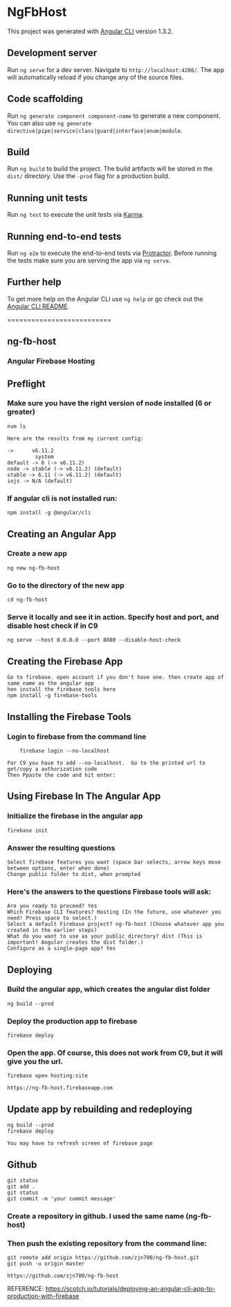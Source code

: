 # NgFbHost

This project was generated with [Angular CLI](https://github.com/angular/angular-cli) version 1.3.2.

## Development server

Run `ng serve` for a dev server. Navigate to `http://localhost:4200/`. The app will automatically reload if you change any of the source files.

## Code scaffolding

Run `ng generate component component-name` to generate a new component. You can also use `ng generate directive|pipe|service|class|guard|interface|enum|module`.

## Build

Run `ng build` to build the project. The build artifacts will be stored in the `dist/` directory. Use the `-prod` flag for a production build.

## Running unit tests

Run `ng test` to execute the unit tests via [Karma](https://karma-runner.github.io).

## Running end-to-end tests

Run `ng e2e` to execute the end-to-end tests via [Protractor](http://www.protractortest.org/).
Before running the tests make sure you are serving the app via `ng serve`.

## Further help

To get more help on the Angular CLI use `ng help` or go check out the [Angular CLI README](https://github.com/angular/angular-cli/blob/master/README.md).


==========================


## ng-fb-host
### Angular Firebase Hosting


## Preflight

### Make sure you have the right version of node installed (6 or greater)
    nvm ls
    
    Here are the results from my current config:
    
    ->      v6.11.2
             system
    default -> 6 (-> v6.11.2)
    node -> stable (-> v6.11.2) (default)
    stable -> 6.11 (-> v6.11.2) (default)
    iojs -> N/A (default)

### If angular cli is not installed run:
    npm install -g @angular/cli


## Creating an Angular App

### Create a new app
    ng new ng-fb-host

### Go to the directory of the new app
    cd ng-fb-host

### Serve it locally and see it in action. Specify host and port, and disable host check if in C9
    ng serve --host 0.0.0.0 --port 8080 --disable-host-check


## Creating the Firebase App

    Go to firebase. open account if you don't have one. then create app of same name as the angular app
    hen install the firebase tools here
    npm install -g firebase-tools


## Installing the Firebase Tools

### Login to firebase from the command line
        firebase login --no-localhost

    For C9 you have to add --no-localhost.  Go to the printed url to get/copy a authorization code
    Then Ppaste the code and hit enter: 


## Using Firebase In The Angular App

### Initialize the firebase in the angular app
    firebase init

### Answer the resulting questions
    Select firebase features you want (space bar selects, arrow keys move between options, enter when done)
    Change public folder to dist, when prompted

### Here's the answers to the questions Firebase tools will ask:
    Are you ready to proceed? Yes
    Which Firebase CLI features? Hosting (In the future, use whatever you need! Press space to select.)
    Select a default Firebase project? ng-fb-host (Choose whatever app you created in the earlier steps)
    What do you want to use as your public directory? dist (This is important! Angular creates the dist folder.)
    Configure as a single-page app? Yes


## Deploying

### Build the angular app, which creates the angular dist folder
    ng build --prod


### Deploy the production app to firebase
    firebase deploy

### Open the app. Of course, this does not work from C9, but it will give you the url.
    firebase open hosting:site

    https://ng-fb-host.firebaseapp.com


## Update app by rebuilding and redeploying
    ng build --prod
    firebase deploy

    You may have to refresh screen of firebase page


## Github
    git status
    git add .
    git status
    git commit -m 'your commit message'

### Create a repository in github. I used the same name (ng-fb-host)

### Then push the existing repository from the command line:
    git remote add origin https://github.com/zjn700/ng-fb-host.git
    git push -u origin master

    https://github.com/zjn700/ng-fb-host


REFERENCE:
https://scotch.io/tutorials/deploying-an-angular-cli-app-to-production-with-firebase